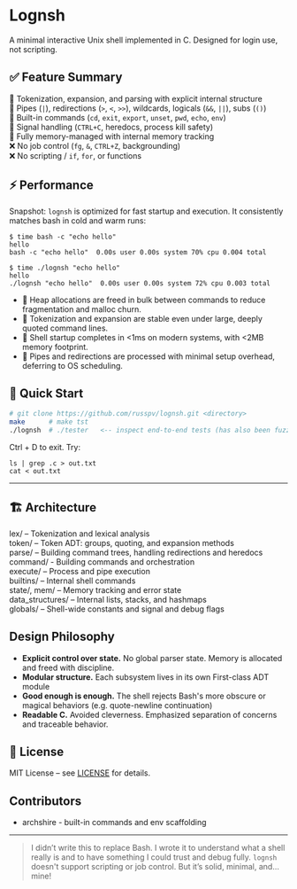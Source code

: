 # Lognsh

A minimal interactive Unix shell implemented in C. Designed for login use, not scripting.


## ✅ Feature Summary
🔸 Tokenization, expansion, and parsing with explicit internal structure  
🔸 Pipes (`|`), redirections (`>`, `<`, `>>`), wildcards, logicals (`&&`, `||`), subs (`()`)  
🔸 Built-in commands (`cd`, `exit`, `export`, `unset`, `pwd`, `echo`, `env`)  
🔸 Signal handling (`CTRL+C`, heredocs, process kill safety)  
🔸 Fully memory-managed with internal memory tracking  
❌ No job control (`fg`, `&`, `CTRL+Z`, backgrounding)  
❌ No scripting / `if`, `for`, or functions

## ⚡ Performance 

Snapshot: `lognsh` is optimized for fast startup and execution. It consistently matches bash in cold and warm runs:

```
$ time bash -c "echo hello"
hello
bash -c "echo hello"  0.00s user 0.00s system 70% cpu 0.004 total

$ time ./lognsh "echo hello"
hello
./lognsh "echo hello"  0.00s user 0.00s system 72% cpu 0.003 total
```

- 🧠 Heap allocations are freed in bulk between commands to reduce fragmentation and malloc churn.
- 🧪 Tokenization and expansion are stable even under large, deeply quoted command lines.
- 🐚 Shell startup completes in <1ms on modern systems, with <2MB memory footprint.
- 🧵 Pipes and redirections are processed with minimal setup overhead, deferring to OS scheduling.

## 🚀 Quick Start

```bash
# git clone https://github.com/russpv/lognsh.git <directory>
make      # make tst
./lognsh  # ./tester   <-- inspect end-to-end tests (has also been fuzzed)
```

Ctrl + D to exit. Try:
```
ls | grep .c > out.txt
cat < out.txt
```

---

## 🏗️ Architecture

lex/ – Tokenization and lexical analysis  
token/ – Token ADT: groups, quoting, and expansion methods  
parse/ – Building command trees, handling redirections and heredocs  
command/ - Building commands and orchestration  
execute/ – Process and pipe execution  
builtins/ – Internal shell commands  
state/, mem/ – Memory tracking and error state  
data_structures/ – Internal lists, stacks, and hashmaps  
globals/ – Shell-wide constants and signal and debug flags

## Design Philosophy

- **Explicit control over state.** No global parser state. Memory is allocated and freed with discipline.
- **Modular structure.** Each subsystem lives in its own First-class ADT module 
- **Good enough is enough.** The shell rejects Bash's more obscure or magical behaviors (e.g. quote-newline continuation)
- **Readable C.** Avoided cleverness. Emphasized separation of concerns and traceable behavior.

## 📄 License

MIT License – see [LICENSE](LICENSE.md) for details.

## Contributors

- archshire - built-in commands and env scaffolding

---

> I didn’t write this to replace Bash. I wrote it to understand what a shell really is and to have something I could trust and debug fully. `lognsh` doesn't support scripting or job control. But it’s solid, minimal, and... mine!

